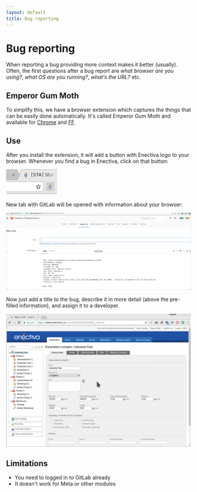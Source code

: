 ```yaml
---
layout: default
title: Bug reporting
---
```


# Bug reporting

When reporting a bug providing more context makes it better (usually). Often, the first questions after a bug report are *what browser are you using?*, *what OS are you running?*, *what's the URL?* etc.

## Emperor Gum Moth

To simplify this, we have a browser extension which captures the things that can be easily done automatically. It's called Emperor Gum Moth and available for [Chrome](https://chrome.google.com/webstore/detail/emperor-gum-moth/hpcidlmnbnafmbflogffiogonnchckbe) and [FF](emperor_gum_moth.xpi).

## Use

After you install the extension, it will add a button with Enectiva logo to your browser. Whenever you find a bug in Enectiva, click on that button:

![Click the button](1-click.png)

New tab with GitLab will be opened with information about your browser:

![Pre-filled form](2-form.png)
 
Now just add a title to the bug, describe it in more detail (above the pre-filled information), and assign it to a developer.

![Screncast](screencast.gif)

## Limitations

- You need to logged in to GitLab already
- It doesn't work for Meta or other modules